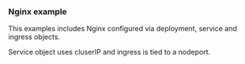 ### Nginx example

This examples includes Nginx configured via deployment, service and ingress objects.

Service object uses cluserIP and ingress is tied to a nodeport.